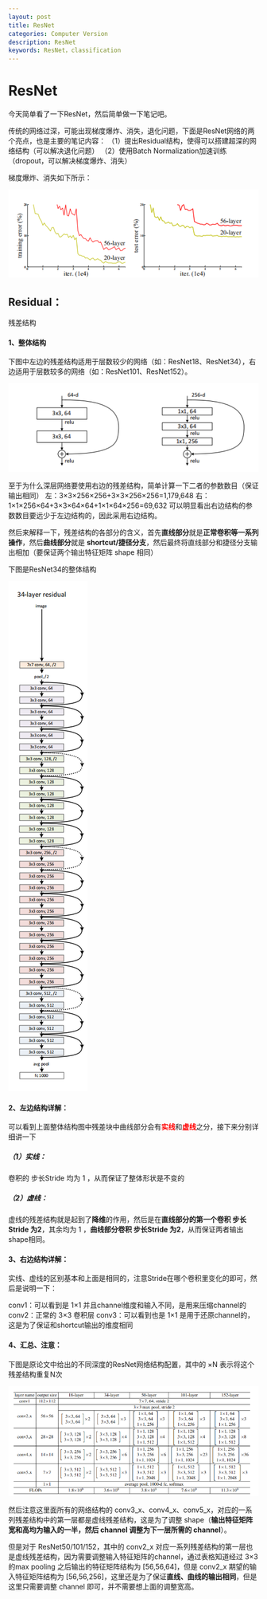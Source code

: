 ```yaml
---
layout: post
title: ResNet
categories: Computer Version
description: ResNet
keywords: ResNet，classification
---
```


# ResNet

今天简单看了一下ResNet，然后简单做一下笔记吧。

传统的网络过深，可能出现梯度爆炸、消失，退化问题，下面是ResNet网络的两个亮点，也是主要的笔记内容：
（1）提出Residual结构，使得可以搭建超深的网络结构（可以解决退化问题）
（2）使用Batch Normalization加速训练（dropout，可以解决梯度爆炸、消失）

梯度爆炸、消失如下所示：

![image-20200724194650066](/assets/img/image-20200724194650066.png)

## Residual：

残差结构

#### 1、整体结构

下图中左边的残差结构适用于层数较少的网络（如：ResNet18、ResNet34），右边适用于层数较多的网络（如：ResNet101、ResNet152）。

![image-20200724194327470](/assets/img/image-20200724194327470.png)

至于为什么深层网络要使用右边的残差结构，简单计算一下二者的参数数目（保证输出相同）
左：3×3×256×256+3×3×256×256=1,179,648
右：1×1×256×64+3×3×64×64+1×1×64×256=69,632
可以明显看出右边结构的参数数目要远少于左边结构的，因此采用右边结构。

然后来解释一下，残差结构的各部分的含义，首先**直线部分**就是**正常卷积等一系列操作**，然后**曲线部分**就是 **shortcut/捷径分支**，然后最终将直线部分和捷径分支输出相加（要保证两个输出特征矩阵 shape 相同）

下图是ResNet34的整体结构

![image-20200724200521083](/assets/img/image-20200724200521083.png)

#### 2、左边结构详解：

可以看到上面整体结构图中残差块中曲线部分会有<font color="red">**实线**</font>和<font color="red">**虚线**</font>之分，接下来分别详细讲一下

##### （1）实线：

卷积的 步长Stride 均为 1 ，从而保证了整体形状是不变的

##### （2）虚线：

虚线的残差结构就是起到了**降维**的作用，然后是在**直线部分的第一个卷积 步长Stride 为2**，其余均为 1 ，**曲线部分卷积 步长Stride 为2**，从而保证两者输出shape相同。

#### 3、右边结构详解：

实线、虚线的区别基本和上面是相同的，注意Stride在哪个卷积里变化的即可，然后是说明一下：

conv1：可以看到是 1×1 并且channel维度和输入不同，是用来压缩channel的
conv2：正常的 3×3 卷积层
conv3：可以看到也是 1×1 是用于还原channel的，这是为了保证和shortcut输出的维度相同

#### 4、汇总、注意：

下图是原论文中给出的不同深度的ResNet网络结构配置，其中的 ×N 表示将这个残差结构重复N次

![image-20200724201909926](/assets/img/image-20200724201909926.png)

然后注意这里面所有的网络结构的 conv3_x、conv4_x、conv5_x，对应的一系列残差结构中的第一层都是虚线残差结构，这是为了调整 shape（**输出特征矩阵宽和高均为输入的一半，然后 channel 调整为下一层所需的 channel**）。

但是对于 ResNet50/101/152，其中的 conv2_x 对应一系列残差结构的第一层也是虚线残差结构，因为需要调整输入特征矩阵的channel，通过表格知道经过 3×3 的max pooling 之后输出的特征矩阵结构为 [56,56,64]，但是 conv2_x 期望的输入特征矩阵结构为 [56,56,256]，这里还是为了保证**直线、曲线的输出相同**，但是这里只需要调整 channel 即可，并不需要想上面的调整宽高。

